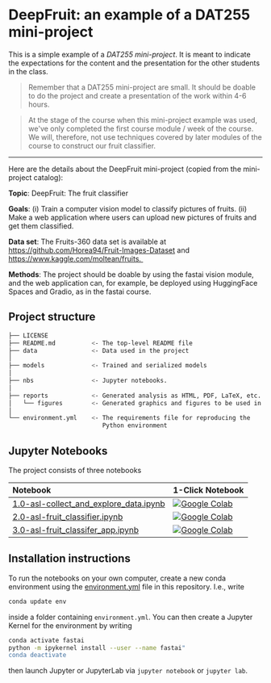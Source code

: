 # DeepFruit: an example of a DAT255 mini-project

This is a simple example of a _DAT255 mini-project_. It is meant to indicate the expectations for the content and the presentation for the other students in the class. 

> Remember that a DAT255 mini-project are small. It should be doable to do the project and create a presentation of the work within 4-6 hours. 

> At the stage of the course when this mini-project example was used, we've only completed the first course module / week of the course. We will, therefore, not use techniques covered by later modules of the course to construct our fruit classifier. 

---

Here are the details about the DeepFruit mini-project (copied from the mini-project catalog):

**Topic**: DeepFruit: The fruit classifier

**Goals**: (i) Train a computer vision model to classify pictures of fruits. (ii) Make a web application where users can upload new pictures of fruits and get them classified. 

**Data set**: The Fruits-360 data set is available at https://github.com/Horea94/Fruit-Images-Dataset and https://www.kaggle.com/moltean/fruits. 

**Methods**: The project should be doable by using the fastai vision module, and the web application can, for example, be deployed using HuggingFace Spaces and Gradio, as in the fastai course. 


## Project structure

```bash
├── LICENSE
├── README.md          <- The top-level README file
├── data               <- Data used in the project
│
├── models             <- Trained and serialized models
│
├── nbs                <- Jupyter notebooks. 
│
├── reports            <- Generated analysis as HTML, PDF, LaTeX, etc.
│   └── figures        <- Generated graphics and figures to be used in reporting
│
└── environment.yml    <- The requirements file for reproducing the 
                          Python environment
``` 


## Jupyter Notebooks

The project consists of three notebooks

| Notebook    |      1-Click Notebook      |
|:----------|------|
|  [1.0-asl-collect_and_explore_data.ipynb](https://nbviewer.org/github/HVL-ML/DAT255/blob/main/1-course_intro/mini_project_example/nbs/1.0-asl-collect_and_explore_data.ipynb) | [![Google Colab](https://colab.research.google.com/assets/colab-badge.svg)](https://colab.research.google.com/github/HVL-ML/DAT255/blob/main/1-course_intro/mini_project_example/nbs/1.0-asl-collect_and_explore_data.ipynb)|
|  [2.0-asl-fruit_classifier.ipynb](https://nbviewer.org/github/HVL-ML/DAT255/blob/main/1-course_intro/mini_project_example/nbs/2.0-asl-fruit_classifier.ipynb) | [![Google Colab](https://colab.research.google.com/assets/colab-badge.svg)](https://colab.research.google.com/github/HVL-ML/DAT255/blob/main/1-course_intro/mini_project_example/nbs/2.0-asl-fruit_classifier.ipynb)|
|  [3.0-asl-fruit_classifer_app.ipynb](https://nbviewer.org/github/HVL-ML/DAT255/blob/main/1-course_intro/mini_project_example/nbs/3.0-asl-fruit_classifer_app.ipynb) | [![Google Colab](https://colab.research.google.com/assets/colab-badge.svg)](3.0-asl-fruit_classifer_app.ipynb)|





## Installation instructions
To run the notebooks on your own computer, create a new conda environment using the [environment.yml](../environment.yml) file in this repository. I.e., write
```bash
conda update env
```
inside a folder containing `environment.yml`. You can then create a Jupyter Kernel for the environment by writing
```bash
conda activate fastai
python -m ipykernel install --user --name fastai"
conda deactivate
```
then launch Jupyter or JupyterLab via `jupyter notebook` or `jupyter lab`.

